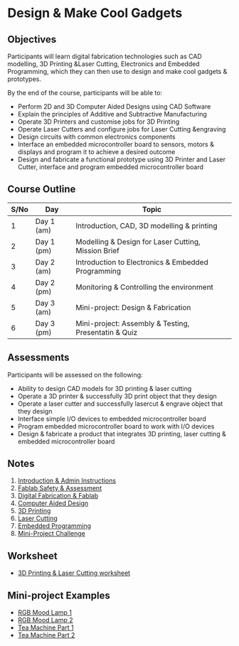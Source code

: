 # Design & Make Cool Gadgets
## Objectives
Participants will learn digital fabrication technologies such as CAD modelling, 3D Printing &Laser Cutting, Electronics and Embedded Programming, which they can then use to design and make cool gadgets & prototypes.

By the end of the course, participants will be able to:
- Perform 2D and 3D Computer Aided Designs using CAD Software
- Explain the principles of Additive and Subtractive Manufacturing
- Operate 3D Printers and customise jobs for 3D Printing
- Operate Laser Cutters and configure jobs for Laser Cutting &engraving
- Design circuits with common electronics components
- Interface an embedded microcontroller board to sensors, motors & displays and program it to achieve a desired outcome
- Design and fabricate a functional prototype using 3D Printer and Laser Cutter, interface and program embedded microcontroller board

## Course Outline

|S/No |Day |Topic |
|-----|-----|------------|
| 1	|Day 1 (am) | Introduction, CAD, 3D modelling & printing |
| 2	|Day 1 (pm) | Modelling & Design for Laser Cutting, Mission Brief |
| 3 |Day 2 (am) | Introduction to Electronics & Embedded Programming |
| 4 |Day 2 (pm) | Monitoring & Controlling the environment |
| 5 |Day 3 (am) | Mini-project: Design & Fabrication |
| 6 |Day 3 (pm) | Mini-project: Assembly & Testing, Presentatin & Quiz |

## Assessments
Participants will be assessed on the following:
- Ability to design CAD models for 3D printing & laser cutting
- Operate a 3D printer & successfully 3D print object that they design
- Operate a laser cutter and successfully lasercut & engrave object that they design
- Interface simple I/O devices to embedded microcontroller board
- Program embedded microcontroller board to work with I/O devices
- Design & fabricate a product that integrates 3D printing, laser cutting & embedded microcontroller board
 
## Notes
1. [Introduction & Admin Instructions](files/dmcg01_intro.pdf)
2. [Fablab Safety & Assessment](https://splms.polite.edu.sg/d2l/le/lessons/94979/units/3648017)
3. [Digital Fabrication & Fablab](files/dmcg02_digfab.pdf)
4. [Computer Aided Design](files/02-cad.md)
5. [3D Printing](files/03-3dprint.md)
6. [Laser Cutting](files/04-lasercutting.md)
7. [Embedded Programming](files/05-arduino.md)
8. [Mini-Project Challenge](files/mini-project.pdf)

## Worksheet
- [3D Printing & Laser Cutting worksheet](files/DMCG%20Worksheet.pdf)

## Mini-project Examples
- [RGB Mood Lamp 1](https://makeitatyourlibrary.org/technology/how-make-led-ambient-mood-light-beginner-tutorial.html)
- [RGB Mood Lamp 2](https://www.hackster.io/indoorgeek/led-mood-lamp-549636)
- [Tea Machine Part 1](https://homepages.uc.edu/~morriea/teamachine.html)
- [Tea Machine Part 2](https://eamdesigns.com/tea-machine-pt1-arduino-based-prototyping)
